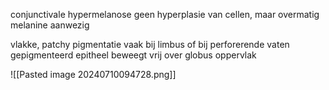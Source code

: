 conjunctivale hypermelanose
geen hyperplasie van cellen, maar overmatig melanine aanwezig

vlakke, patchy pigmentatie 
vaak bij limbus
of bij perforerende vaten
gepigmenteerd epitheel beweegt vrij over globus oppervlak

![[Pasted image 20240710094728.png]]